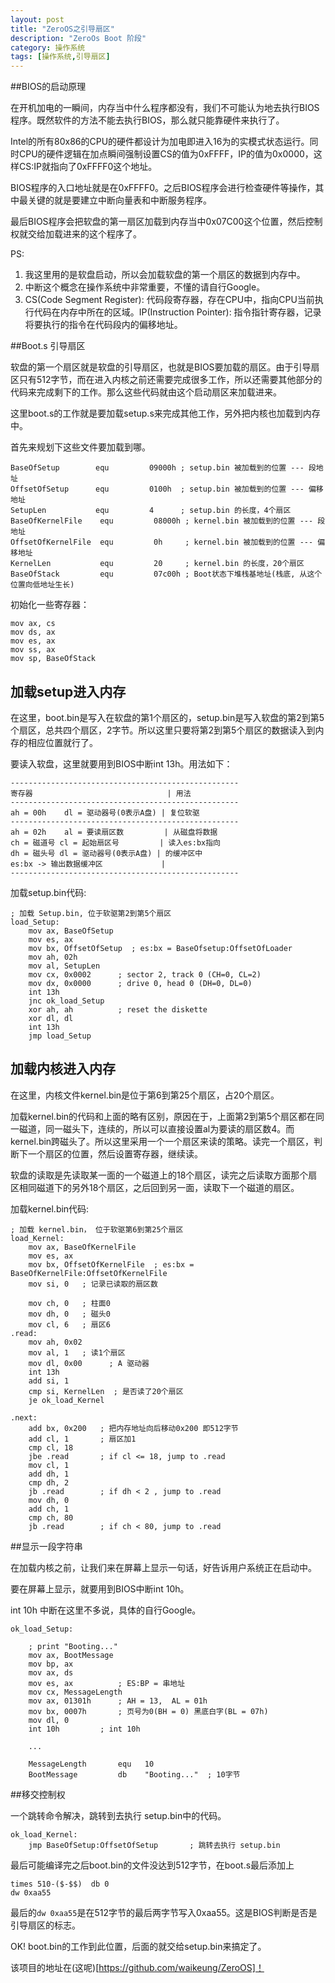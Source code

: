```yaml
---
layout: post
title: "ZeroOS之引导扇区"
description: "ZeroOs Boot 阶段"
category: 操作系统
tags: [操作系统,引导扇区]
---
```


##BIOS的启动原理

在开机加电的一瞬间，内存当中什么程序都没有，我们不可能认为地去执行BIOS程序。既然软件的方法不能去执行BIOS，那么就只能靠硬件来执行了。

Intel的所有80x86的CPU的硬件都设计为加电即进入16为的实模式状态运行。同时CPU的硬件逻辑在加点瞬间强制设置CS的值为0xFFFF，IP的值为0x0000，这样CS:IP就指向了0xFFFF0这个地址。

BIOS程序的入口地址就是在0xFFFF0。之后BIOS程序会进行检查硬件等操作，其中最关键的就是要建立中断向量表和中断服务程序。

最后BIOS程序会把软盘的第一扇区加载到内存当中0x07C00这个位置，然后控制权就交给加载进来的这个程序了。

PS:

1. 我这里用的是软盘启动，所以会加载软盘的第一个扇区的数据到内存中。
2. 中断这个概念在操作系统中非常重要，不懂的请自行Google。
3. CS(Code Segment Register): 代码段寄存器，存在CPU中，指向CPU当前执行代码在内存中所在的区域。IP(Instruction Pointer): 指令指针寄存器，记录将要执行的指令在代码段内的偏移地址。

##Boot.s 引导扇区

软盘的第一个扇区就是软盘的引导扇区，也就是BIOS要加载的扇区。由于引导扇区只有512字节，而在进入内核之前还需要完成很多工作，所以还需要其他部分的代码来完成剩下的工作。那么这些代码就由这个启动扇区来加载进来。

这里boot.s的工作就是要加载setup.s来完成其他工作，另外把内核也加载到内存中。

首先来规划下这些文件要加载到哪。

    BaseOfSetup        equ         09000h ; setup.bin 被加载到的位置 --- 段地址
    OffsetOfSetup      equ         0100h  ; setup.bin 被加载到的位置 --- 偏移地址
    SetupLen           equ         4      ; setup.bin 的长度，4个扇区
    BaseOfKernelFile    equ         08000h ; kernel.bin 被加载到的位置 --- 段地址
    OffsetOfKernelFile  equ         0h     ; kernel.bin 被加载到的位置 --- 偏移地址
    KernelLen           equ         20     ; kernel.bin 的长度，20个扇区
    BaseOfStack		    equ	        07c00h ; Boot状态下堆栈基地址(栈底, 从这个位置向低地址生长)

初始化一些寄存器：

    mov ax, cs
    mov ds, ax
    mov es, ax
    mov ss, ax
    mov sp, BaseOfStack

## 加载setup进入内存

在这里，boot.bin是写入在软盘的第1个扇区的，setup.bin是写入软盘的第2到第5个扇区，总共四个扇区，2字节。所以这里只要将第2到第5个扇区的数据读入到内存的相应位置就行了。

要读入软盘，这里就要用到BIOS中断int 13h。用法如下：

    ---------------------------------------------------
    寄存器                              | 用法
    ---------------------------------------------------
    ah = 00h    dl = 驱动器号(0表示A盘) | 复位软驱
    ---------------------------------------------------
    ah = 02h    al = 要读扇区数         | 从磁盘将数据
    ch = 磁道号 cl = 起始扇区号         | 读入es:bx指向
    dh = 磁头号 dl = 驱动器号(0表示A盘) | 的缓冲区中
    es:bx -> 输出数据缓冲区             |
    ---------------------------------------------------

加载setup.bin代码:

    ; 加载 Setup.bin, 位于软驱第2到第5个扇区
    load_Setup:
        mov ax, BaseOfSetup
        mov es, ax
        mov bx, OffsetOfSetup  ; es:bx = BaseOfsetup:OffsetOfLoader
        mov ah, 02h
        mov al, SetupLen
        mov cx, 0x0002      ; sector 2, track 0 (CH=0, CL=2)
        mov dx, 0x0000      ; drive 0, head 0 (DH=0, DL=0)
        int 13h
        jnc ok_load_Setup
        xor ah, ah          ; reset the diskette
        xor dl, dl
        int 13h
        jmp load_Setup

## 加载内核进入内存

在这里，内核文件kernel.bin是位于第6到第25个扇区，占20个扇区。

加载kernel.bin的代码和上面的略有区别，原因在于，上面第2到第5个扇区都在同一磁道，同一磁头下，连续的，所以可以直接设置al为要读的扇区数4。而kernel.bin跨磁头了。所以这里采用一个一个扇区来读的策略。读完一个扇区，判断下一个扇区的位置，然后设置寄存器，继续读。

软盘的读取是先读取某一面的一个磁道上的18个扇区，读完之后读取方面那个扇区相同磁道下的另外18个扇区，之后回到另一面，读取下一个磁道的扇区。

加载kernel.bin代码:

    ; 加载 kernel.bin， 位于软驱第6到第25个扇区
    load_Kernel:
        mov ax, BaseOfKernelFile
        mov es, ax
        mov bx, OffsetOfKernelFile  ; es:bx = BaseOfKernelFile:OffsetOfKernelFile
        mov si, 0   ; 记录已读取的扇区数

        mov ch, 0   ; 柱面0
        mov dh, 0   ; 磁头0
        mov cl, 6   ; 扇区6
    .read:
        mov ah, 0x02
        mov al, 1   ; 读1个扇区
        mov dl, 0x00      ; A 驱动器
        int 13h
        add si, 1
        cmp si, KernelLen  ; 是否读了20个扇区
        je ok_load_Kernel

    .next:
        add bx, 0x200   ; 把内存地址向后移动0x200 即512字节
        add cl, 1       ; 扇区加1
        cmp cl, 18
        jbe .read       ; if cl <= 18, jump to .read
        mov cl, 1
        add dh, 1
        cmp dh, 2
        jb .read        ; if dh < 2 , jump to .read
        mov dh, 0
        add ch, 1
        cmp ch, 80
        jb .read        ; if ch < 80, jump to .read

##显示一段字符串

在加载内核之前，让我们来在屏幕上显示一句话，好告诉用户系统正在启动中。

要在屏幕上显示，就要用到BIOS中断int 10h。

int 10h 中断在这里不多说，具体的自行Google。


    ok_load_Setup:

        ; print "Booting..."
        mov ax, BootMessage
        mov bp, ax
        mov ax, ds
        mov es, ax          ; ES:BP = 串地址
        mov cx, MessageLength
        mov	ax, 01301h		; AH = 13,  AL = 01h
        mov	bx, 0007h		; 页号为0(BH = 0) 黑底白字(BL = 07h)
        mov	dl, 0
        int	10h			; int 10h

        ...

        MessageLength       equ   10
        BootMessage         db    "Booting..."  ; 10字节

##移交控制权

一个跳转命令解决，跳转到去执行 setup.bin中的代码。

    ok_load_Kernel:
        jmp BaseOfSetup:OffsetOfSetup       ; 跳转去执行 setup.bin

最后可能编译完之后boot.bin的文件没达到512字节，在boot.s最后添加上

    times 510-($-$$)  db 0
    dw 0xaa55

最后的`dw 0xaa55`是在512字节的最后两字节写入0xaa55。这是BIOS判断是否是引导扇区的标志。

OK! boot.bin的工作到此位置，后面的就交给setup.bin来搞定了。

该项目的地址在(这呢)[https://github.com/waikeung/ZeroOS]！
